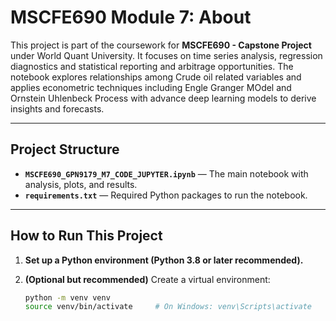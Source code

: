 # MSCFE690 Module 7: About

This project is part of the coursework for **MSCFE690 - Capstone Project** under World Quant University. 
It focuses on time series analysis, regression diagnostics and statistical reporting and arbitrage opportunities.
The notebook explores relationships among Crude oil related variables and applies econometric techniques 
including Engle Granger MOdel and Ornstein Uhlenbeck Process with advance deep learning models to derive insights and forecasts.

---

## Project Structure

- **`MSCFE690_GPN9179_M7_CODE_JUPYTER.ipynb`** — The main notebook with analysis, plots, and results.
- **`requirements.txt`** — Required Python packages to run the notebook.
  
---

## How to Run This Project

1. **Set up a Python environment (Python 3.8 or later recommended).**

2. **(Optional but recommended)** Create a virtual environment:
   ```bash
   python -m venv venv
   source venv/bin/activate     # On Windows: venv\Scripts\activate
   
